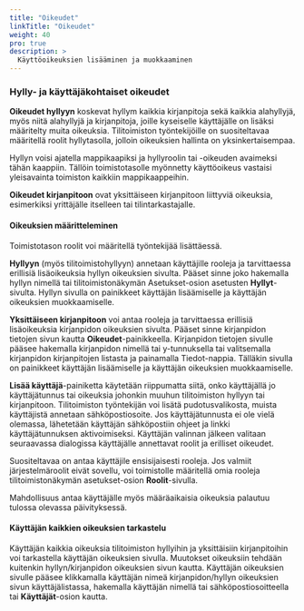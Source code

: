 ```yaml
---
title: "Oikeudet"
linkTitle: "Oikeudet"
weight: 40
pro: true
description: >
  Käyttöoikeuksien lisääminen ja muokkaaminen
---
```


### Hylly- ja käyttäjäkohtaiset oikeudet

**Oikeudet hyllyyn** koskevat hyllym kaikkia kirjanpitoja sekä kaikkia alahyllyjä, myös niitä alahyllyjä ja kirjanpitoja, joille kyseiselle käyttäjälle on lisäksi määritelty muita oikeuksia. Tilitoimiston työntekijöille on suositeltavaa määritellä roolit hyllytasolla, jolloin oikeuksien hallinta on yksinkertaisempaa.

Hyllyn voisi ajatella mappikaapiksi ja hyllyroolin tai -oikeuden avaimeksi tähän kaappiin. Tällöin toimistotasolle myönnetty käyttöoikeus vastaisi yleisavainta toimiston kaikkiin mappikaappeihin.

**Oikeudet kirjanpitoon** ovat yksittäiseen kirjanpitoon liittyviä oikeuksia, esimerkiksi yrittäjälle itselleen tai tilintarkastajalle.

#### Oikeuksien määritteleminen

Toimistotason roolit voi määritellä työntekijää lisättäessä. 

**Hyllyyn** (myös tilitoimistohyllyyn) annetaan käyttäjille rooleja ja tarvittaessa erillisiä lisäoikeuksia hyllyn oikeuksien sivulta. Pääset sinne joko hakemalla hyllyn nimellä tai tilitoimistonäkymän Asetukset-osion asetusten **Hyllyt**-sivulta. Hyllyn sivulla on painikkeet käyttäjän lisäämiselle ja käyttäjän oikeuksien muokkaamiselle.

**Yksittäiseen kirjanpitoon** voi antaa rooleja ja tarvittaessa erillisiä lisäoikeuksia kirjanpidon oikeuksien sivulta. Pääset sinne kirjanpidon tietojen sivun kautta **Oikeudet**-painikkeella. Kirjanpidon tietojen sivulle pääsee hakemalla kirjanpidon nimellä tai y-tunnuksella tai valitsemalla kirjanpidon kirjanpitojen listasta ja painamalla Tiedot-nappia. Tälläkin sivulla on painikkeet käyttäjän lisäämiselle ja käyttäjän oikeuksien muokkaamiselle.

**Lisää käyttäjä**-painiketta käytetään riippumatta siitä, onko käyttäjällä jo käyttäjätunnus tai oikeuksia johonkin muuhun tilitoimiston hyllyyn tai kirjanpitoon. Tilitoimiston työntekijän voi lisätä pudotusvalikosta, muista käyttäjistä annetaan sähköpostiosoite. Jos käyttäjätunnusta ei ole vielä olemassa, lähetetään käyttäjän sähköpostiin ohjeet ja linkki käyttäjätunnuksen aktivoimiseksi. Käyttäjän valinnan jälkeen valitaan seuraavassa dialogissa käyttäjälle annettavat roolit ja erilliset oikeudet. 

Suositeltavaa on antaa käyttäjile ensisijaisesti rooleja. Jos valmiit järjestelmäroolit eivät sovellu, voi toimistolle määritellä omia rooleja tilitoimistonäkymän asetukset-osion **Roolit**-sivulla. 

Mahdollisuus antaa käyttäjälle myös määräaikaisia oikeuksia palautuu tulossa olevassa päivityksessä.
<!-- Käyttöoikeudet voidaan määritellä määräaikaisiksi (**Voimassa**-aikaväli) tai toistaiseksi voimassa oleviksi. -->

#### Käyttäjän kaikkien oikeuksien tarkastelu

Käyttäjän kaikkia oikeuksia tilitoimiston hyllyihin ja yksittäisiin kirjanpitoihin voi tarkastella käyttäjän oikeuksien sivulla. Muutokset oikeuksiin tehdään kuitenkin hyllyn/kirjanpidon oikeuksien sivun kautta. Käyttäjän oikeuksien sivulle pääsee klikkamalla käyttäjän nimeä kirjanpidon/hyllyn oikeuksien sivun käyttäjälistassa, hakemalla käyttäjän nimellä tai sähköpostiosoitteella tai **Käyttäjät**-osion kautta.

